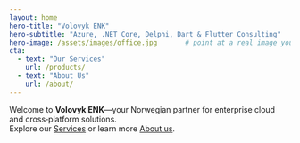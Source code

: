 ```yaml
---
layout: home
hero-title: "Volovyk ENK"
hero-subtitle: "Azure, .NET Core, Delphi, Dart & Flutter Consulting"
hero-image: /assets/images/office.jpg       # point at a real image you’ve added
cta:
  - text: "Our Services"
    url: /products/
  - text: "About Us"
    url: /about/
---
```


Welcome to **Volovyk ENK**—your Norwegian partner for enterprise cloud and cross‐platform solutions.  
Explore our [Services](/products/) or learn more [About us](/about/).
